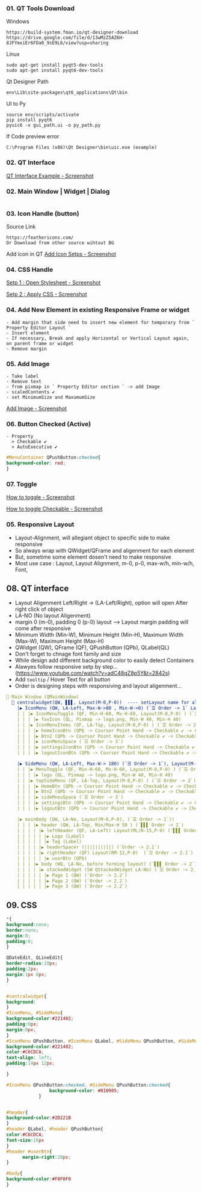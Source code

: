 ### 01. QT Tools Download
Windows
```
https://build-system.fman.io/qt-designer-download
https://drive.google.com/file/d/13wMzZ5AZ6H-8JFYmxiEr6FDa0_9sE9L6/view?usp=sharing
```
Linux
```
sudo apt-get install pyqt5-dev-tools
sudo apt-get install pyqt6-dev-tools
```
Qt Designer Path
```
env\Lib\site-packages\qt6_applications\Qt\bin
```
UI to Py
```
source env/scripts/activate
pip install pyqt6
pyuic6 -x gui_path.ui -o py_path.py
```
If Code preview error
```
C:\Program Files (x86)\Qt Designer\bin\uic.exe (example)
```
### 02. QT Interface
[QT Interface Example - Screenshot](https://github.com/samratpro/Python_Notes/blob/master/06.%20GUI/01.%20PyQt6_Notes/00.%20All_Images/qt_interface.png)
### 02. Main Window | Widget | Dialog
```
```
### 03. Icon Handle (button)
Source Link
```href
https://feathericons.com/
Or Download from other source wihtout BG
```
Add icon in QT
[Add Icon Setps - Screenshot](https://github.com/samratpro/Python_Notes/blob/master/06.%20GUI/01.%20PyQt6_Notes/00.%20All_Images/icon_add_step.png)

### 04. CSS Handle
[Setp 1 : Open Stylesheet - Screenshot](https://github.com/samratpro/Python_Notes/blob/master/06.%20GUI/01.%20PyQt6_Notes/00.%20All_Images/add_css_setp1.png)

[Setp 2 : Apply CSS - Screenshot](https://github.com/samratpro/Python_Notes/blob/master/06.%20GUI/01.%20PyQt6_Notes/00.%20All_Images/add_css_setp2.png)

### 04. Add New Element in existing Responsive Frame or widget
```
- Add margin that side need to insert new element for temporary from ` Property Editor Layout `
- Insert element
- If necessary, Break and apply Horizontal or Vertical Layout again, on parent frame or widget
- Remove margin
```
### 05. Add Image
```
- Take label
- Remove text
- from pixmap in ` Property Editor section ` -> add Image
- scaledContents ✔️ 
- set MinimumSize and MaxumumSize
```
[Add Image - Screenshot](https://github.com/samratpro/Python_Notes/blob/master/06.%20GUI/01.%20PyQt6_Notes/00.%20All_Images/Image_add.png)
### 06. Button Checked (Active)
```
- Property
  > Checkable ✔️
  > AutoExecutive ✔️
```
```css
#MenuContainer QPushButton:checked{
background-color: red;
}
```
### 07. Toggle
[How to toggle - Screenshot](https://github.com/samratpro/Python_Notes/blob/master/06.%20GUI/01.%20PyQt6_Notes/00.%20All_Images/toggle.png)

[How to toggle Checkable - Screenshot](https://github.com/samratpro/Python_Notes/blob/master/06.%20GUI/01.%20PyQt6_Notes/00.%20All_Images/singnal_toggle.png)
### 05. Responsive Layout
- Layout-Alignment, will allegiant object to specific side to make responsive
- So always wrap with QWidget/QFrame and aligenment for each element
- But, sometime some element dosen't need to make responsive
- Most use case : Layout, Layout Alignment, m-0, p-0, max-w/h, min-w/h, Font,
    
## 08. QT interface
- Layout Aligenment Left/Right -> (LA-Left/Right), option will open After right click of object
- LA-NO (No layout Aligenment)
- margin 0 (m-0), padding 0 (p-0) layout --> Layout margin padding will come after responsive
- Minimum Width (Min-W), Minimum Height (Min-H), Maximum Width (Max-W), Maximum Height (Max-H)
- QWidget (QW), QFrame (QF), QPushButton (QPb), QLabel(QL)
- Don't forget to chnage font family and size
- While design add different background color to easily detect Containers
- Alawyes follow responsive setp by step... (https://www.youtube.com/watch?v=adC48qZ8p5Y&t=2842s)
- Add `tooltip` / Hover Text for all button 
- Order is designing steps with responsiving and layout aligenment...
```yml
📌 Main Window (QMainWindow) 
  📌 centralwidget(QW, ▌▌▌, Layout(M-0,P-0))  ---- setLayout name for all example : centralwidget_layout ----
    |▶ IconMenu (QW, LA-Left, Max-W->80 , Min-W->0) (`☰ Order -> 1` Layout(M-0,P-0)) --- setLayout name : IconMenu_Layout
    | | |▶ IconMenuToggle (QF, Min-H-60, Mx-H-60, Layout(M-0,P-0) ) (`☰ Order -> 2`)
    | | | |▶ favIcon (QL, Pixmap -> logo.png, Min-W 40, Min-H 40)
    | | |▶ IconMenuItems (QF, LA-Top, Layout(M-0,P-0) ) (`☰ Order -> 2`)
    | | | |▶ homeIconBtn (QPb -> Coursor Point Hand -> Checkable ✔️ -> Checkable ✔️ -> Icon Normal(20x20), Font Poppin 11, X-0)
    | | | |▶ Btn2 (QPb -> Coursor Point Hand -> Checkable ✔️ -> Checkable ✔️ -> Icon Normal(20x20), Font Poppin 11, X-0)
    | | | |▶ iconMenuSpace (`☰ Order -> 3`)
    | | | |▶ settingsIconBtn (QPb -> Coursor Point Hand -> Checkable ✔️ -> Checkable ✔️ -> Icon Normal(20x20), Font Poppin 11, X-0)
    | | | |▶ logoutIconBtn (QPb -> Coursor Point Hand -> Checkable ✔️ -> Checkable ✔️ -> Icon Normal(20x20), Font Poppin 11, X-0)

    |▶ SideMenu (QW, LA-Left, Max-W-> 180) (`☰ Order -> 1`), Layout(M-0,P-0) ) --- setLayout name : sideMenu_Layout
    | | |▶ MenuToggle (QF, Min-H-60, Mx-H-60, Layout(M-0,P-0) ) (`☰ Order -> 2`)
    | | | |▶ logo (QL, Pixmap -> logo.png, Min-W 40, Min-H 40)
    | | |▶ topSideMenu (QF, LA-Top, Layout(M-0,P-0) ) (`☰ Order -> 2`)
    | | | |▶ HomeBtn (QPb -> Coursor Point Hand -> Checkable ✔️ -> Checkable ✔️ -> Icon Normal(20x20), Font Poppin 11, X-0)
    | | | |▶ Btn2 (QPb -> Coursor Point Hand -> Checkable ✔️ -> Checkable ✔️ -> Icon Normal(20x20), Font Poppin 11, X-0)
    | | | |▶ sideMneuSpace (`☰ Order -> 3`)
    | | | |▶ settingsBtn (QPb -> Coursor Point Hand -> Checkable ✔️ -> Checkable ✔️ -> Icon Normal(20x20), Font Poppin 11, X-0)
    | | | |▶ logoutBtn (QPb -> Coursor Point Hand -> Checkable ✔️ -> Checkable ✔️ -> Icon Normal(20x20), Font Poppin 11, X-0)

    |▶ mainBody (QW, LA-No, Layout(M-0,P-0), (`☰ Order -> 1`))
    | | | |▶ header (QW, LA-Top, Min/Max-H 50 ) (`▌▌▌ Order -> 2`)
    | | | | |▶ leftHeader (QF, LA-Left) Layout(ML/R-15,P-0) (`▌▌▌ Order -> 2.1`)
    | | | | | |▶ Logo (Label)
    | | | | | |▶ Tag (Label)
    | | | | |▶ headerSpacer (||||||||||) (`Order -> 2.1`)
    | | | | |▶ rightHeader (QF) Layout(RM-12,P-0)  (`☰ Order -> 2.1`)
    | | | | | |▶ userBtn (QPb)
    | | | |▶ body (WQ, LA-No, before forming layout) (`▌▌▌ Order -> 2`)
    | | | | |▶ stackedWidget (SW QStackedWidget LA-No) (`☰ Order -> 2.1`)
    | | | | | |▶ Page 1 (QW) (`Order -> 2.2`)
    | | | | | |▶ Page 2 (QW) (`Order -> 2.2`)
    | | | | | |▶ Page 3 (QW) (`Order -> 2.2`)

```
## 09. CSS
```css
*{
background:none;
border:none;
margin:0;
padding:0;
}

QDateEdit, QLineEdit{
border-radius:10px;
padding:2px;
margin:1px 6px;
}


#centralwidget{
background:
}
#IconMenu, #SideMenu{
background-color:#221402;
padding:0px;
margin:0px;
}
#IconMenu QPushButton, #IconMenu QLabel, #SideMenu QPushButton, #SideMenu QLabel{
background-color:#221402;
color:#C6CDCA;
text-align: left;
padding:14px 12px;

}

#IconMenu QPushButton:checked, #SideMenu QPushButton:checked{
                background-color: #010905;
            }


#header{
background-color:#2D221B
}
#header QLabel, #header QPushButton{
color:#C6CDCA;
font-size:16px
}
#header #userBtn{
      margin-right:20px;
}

#body{
background-color:#F0F0F0
}
```
